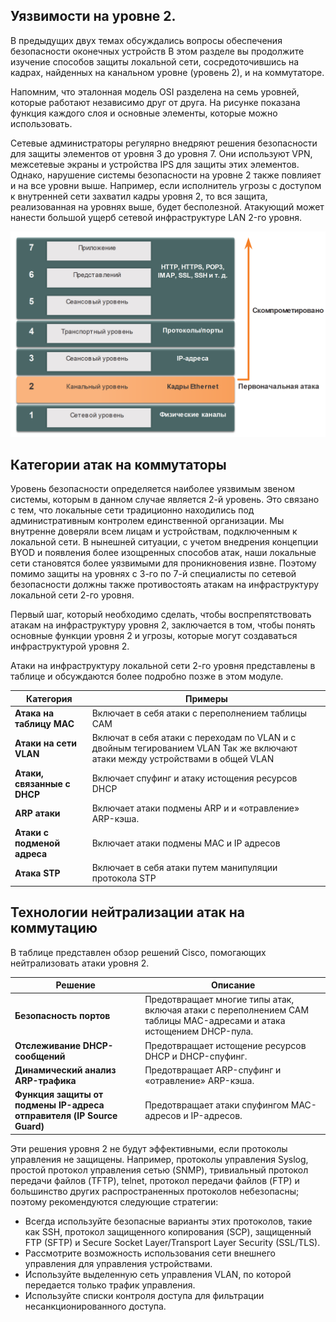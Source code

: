 <!-- 10.3.1 -->
## Уязвимости на уровне 2.

В предыдущих двух темах обсуждались вопросы обеспечения безопасности оконечных устройств В этом разделе вы продолжите изучение способов защиты локальной сети, сосредоточившись на кадрах, найденных на канальном уровне (уровень 2), и на коммутаторе.

Напомним, что эталонная модель OSI разделена на семь уровней, которые работают независимо друг от друга. На рисунке показана функция каждого слоя и основные элементы, которые можно использовать.

Сетевые администраторы регулярно внедряют решения безопасности для защиты элементов от уровня 3 до уровня 7. Они используют VPN, межсетевые экраны и устройства IPS для защиты этих элементов. Однако, нарушение системы безопасности на уровне 2 также повлияет и на все уровни выше. Например, если исполнитель угрозы с доступом к внутренней сети захватил кадры уровня 2, то вся защита, реализованная на уровнях выше, будет бесполезной. Атакующий может нанести большой ущерб сетевой инфраструктуре LAN 2-го уровня.

![](./assets/10.3.1.png)
<!-- /courses/srwe-dl/af9ece9c-34fe-11eb-b1b2-9b1b0c1f7e0d/afb6ea7c-34fe-11eb-b1b2-9b1b0c1f7e0d/assets/ca451a12-1c27-11ea-af09-3b2e6521927c.svg -->

<!-- 10.3.2 -->
## Категории атак на коммутаторы

Уровень безопасности определяется наиболее уязвимым звеном системы, которым в данном случае является 2-й уровень. Это связано с тем, что локальные сети традиционно находились под административным контролем единственной организации. Мы внутренне доверяли всем лицам и устройствам, подключенным к локальной сети. В нынешней ситуации, с учетом внедрения концепции BYOD и появления более изощренных способов атак, наши локальные сети становятся более уязвимыми для проникновения извне. Поэтому помимо защиты на уровнях с 3-го по 7-й специалисты по сетевой безопасности должны также противостоять атакам на инфраструктуру локальной сети 2-го уровня.

Первый шаг, который необходимо сделать, чтобы воспрепятствовать атакам на инфраструктуру уровня 2, заключается в том, чтобы понять основные функции уровня 2 и угрозы, которые могут создаваться инфраструктурой уровня 2.

Атаки на инфраструктуру локальной сети 2-го уровня представлены в таблице и обсуждаются более подробно позже в этом модуле.

| **Категория** | **Примеры** |
| --- | --- |
| **Атака на таблицу МАС** | Включает в себя атаки с переполнением таблицы CAM |
| **Атаки на сети VLAN** | Включат в себя атаки с переходам по VLAN и с двойным тегированием VLAN Так же включают атаки между устройствами в общей VLAN |
| **Атаки, связанные с DHCP** | Включает спуфинг и атаку истощения ресурсов DHCP |
| **ARP атаки** | Включает атаки подмены ARP и и «отравление» ARP-кэша. |
| **Атаки с подменой адреса** | Включает атаки подмены МАС и IP адресов |
| **Атака STP** | Включает в себя атаки путем манипуляции протокола STP |

<!-- 10.3.3 -->
## Технологии нейтрализации атак на коммутацию

В таблице представлен обзор решений Cisco, помогающих нейтрализовать атаки уровня 2.

| **Решение** | **Описание** |
| --- | --- |
| **Безопасность портов** | Предотвращает многие типы атак, включая атаки с переполнением САМ таблицы MAC-адресами и атака истощением DHCP-пула. |
| **Отслеживание DHCP-сообщений** | Предотвращает истощение ресурсов DHCP и DHCP-спуфинг. |
| **⁪Динамический анализ ARP-трафика** | Предотвращает ARP-спуфинг и «отравление» ARP-кэша. |
| **Функция защиты от подмены IP-адреса отправителя (IP Source Guard)** | Предотвращает атаки спуфингом MAC-адресов и IP-адресов. |

Эти решения уровня 2 не будут эффективными, если протоколы управления не защищены. Например, протоколы управления Syslog, простой протокол управления сетью (SNMP), тривиальный протокол передачи файлов (TFTP), telnet, протокол передачи файлов (FTP) и большинство других распространенных протоколов небезопасны; поэтому рекомендуются следующие стратегии:

* Всегда используйте безопасные варианты этих протоколов, такие как SSH, протокол защищенного копирования (SCP), защищенный FTP (SFTP) и Secure Socket Layer/Transport Layer Security (SSL/TLS).
* Рассмотрите возможность использования сети внешнего управления для управления устройствами.
* Используйте выделенную сеть управления VLAN, по которой передается только трафик управления.
* Используйте списки контроля доступа для фильтрации несанкционированного доступа.

<!-- 10.3.4 -->
<!-- quiz -->